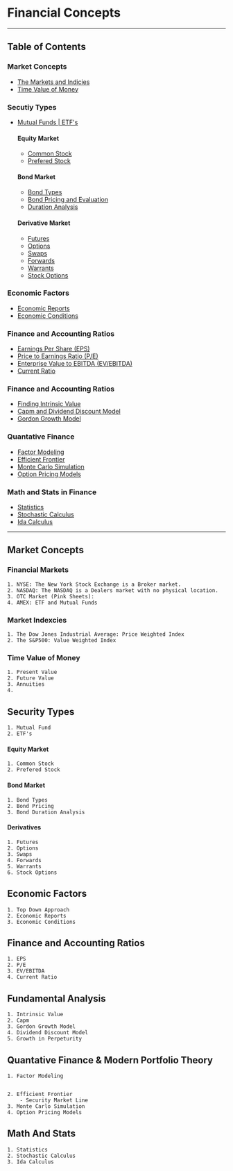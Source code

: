 # Financial Concepts 
---

## Table of Contents 
<h3>Market Concepts</h3>

- [The Markets and Indicies](#market-concepts)
- [Time Value of Money](#time-value-of-money)

<h3>Secutiy Types</h3>

- [Mutual Funds | ETF's](#security-types)

    <h4>Equity Market</h4>

    - [Common Stock](#Equity-Market)
    - [Prefered Stock](#Equity-Market)

    <h4>Bond Market</h4>

    - [Bond Types]()
    - [Bond Pricing and Evaluation]()
    - [Duration Analysis]()

    <h4>Derivative Market</h4>

    - [Futures]()
    - [Options]()
    - [Swaps]()
    - [Forwards]()
    - [Warrants]()
    - [Stock Options]()

<h3>Economic Factors</h3>

- [Economic Reports]()
- [Economic Conditions]()

<h3>Finance and Accounting Ratios</h3>

- [Earnings Per Share (EPS)]()
- [Price to Earnings Ratio (P/E)]()
- [Enterprise Value to EBITDA (EV/EBITDA)]()
- [Current Ratio]()

<h3>Finance and Accounting Ratios</h3>

- [Finding Intrinsic Value]()
- [Capm and Dividend Discount Model]()
- [Gordon Growth Model]()

<h3>Quantative Finance</h3>

- [Factor Modeling]()
- [Efficient Frontier]()
- [Monte Carlo Simulation]()
- [Option Pricing Models]()

<h3>Math and Stats in Finance</h3>

- [Statistics]()
- [Stochastic Calculus]()
- [Ida Calculus]()
---

## Market Concepts 

### Financial Markets
    1. NYSE: The New York Stock Exchange is a Broker market.
    2. NASDAQ: The NASDAQ is a Dealers market with no physical location. 
    3. OTC Market (Pink Sheets): 
    4. AMEX: ETF and Mutual Funds
### Market Indexcies
    1. The Dow Jones Industrial Average: Price Weighted Index
    2. The S&P500: Value Weighted Index
### Time Value of Money
    1. Present Value
    2. Future Value
    3. Annuities
    4. 

## Security Types
    1. Mutual Fund
    2. ETF's

#### Equity Market
    1. Common Stock 
    2. Prefered Stock
 
#### Bond Market
    1. Bond Types 
    2. Bond Pricing
    3. Bond Duration Analysis


#### Derivatives
    1. Futures
    2. Options
    3. Swaps
    4. Forwards
    5. Warrants
    6. Stock Options


## Economic Factors
    1. Top Down Approach
    2. Economic Reports
    3. Economic Conditions


## Finance and Accounting Ratios
    1. EPS
    2. P/E
    3. EV/EBITDA
    4. Current Ratio


## Fundamental Analysis
    1. Intrinsic Value
    2. Capm
    3. Gordon Growth Model
    4. Dividend Discount Model 
    5. Growth in Perpeturity


## Quantative Finance & Modern Portfolio Theory
    1. Factor Modeling
        

    2. Efficient Frontier
        - Security Market Line
    3. Monte Carlo Simulation
    4. Option Pricing Models


## Math And Stats
    1. Statistics
    2. Stochastic Calculus
    3. Ida Calculus

